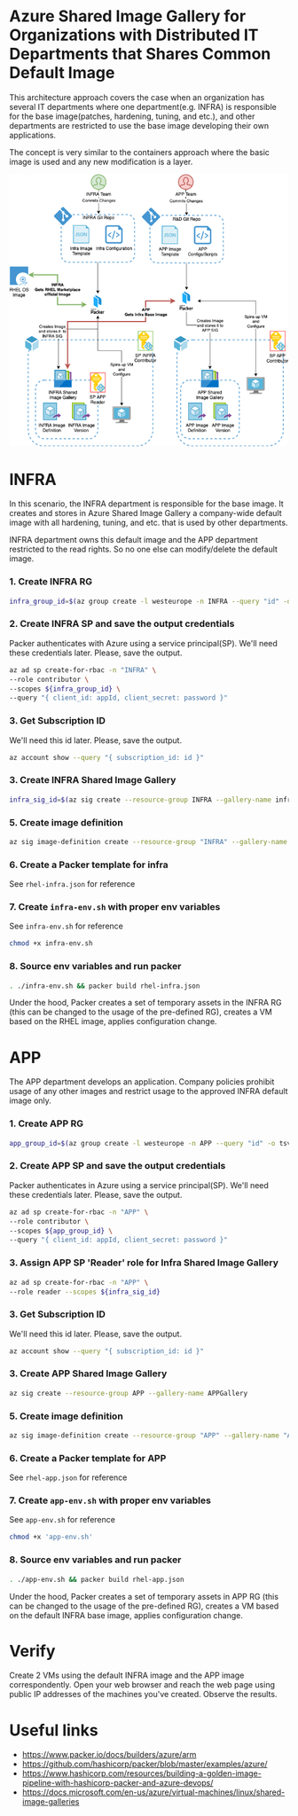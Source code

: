 # Azure Shared Image Gallery for Organizations with Distributed IT Departments that Shares Common Default Image

This architecture approach covers the case when an organization has several IT departments where one department(e.g. INFRA) is responsible
for the base image(patches, hardening, tuning, and etc.), and other departments are restricted to use the base image developing their own applications.

The concept is very similar to the containers approach where the basic image is used and any new modification is a layer.

![Azure SIG Architecture](AzureSharedImageGalleryAchitecture.png)

# INFRA
In this scenario, the INFRA department is responsible for the base image. It creates and stores in Azure Shared Image Gallery a company-wide default image with all hardening, tuning, and etc. that is used by other departments.

INFRA department owns this default image and the APP department restricted to the read rights. So no one else can modify/delete the default image.

### 1. Create INFRA RG
```bash
infra_group_id=$(az group create -l westeurope -n INFRA --query "id" -o tsv)
```

### 2. Create INFRA SP and save the output credentials
Packer authenticates with Azure using a service principal(SP). We'll need these credentials later. Please, save the output.
```bash
az ad sp create-for-rbac -n "INFRA" \
--role contributor \
--scopes ${infra_group_id} \
--query "{ client_id: appId, client_secret: password }"
```

### 3. Get Subscription ID
We'll need this id later. Please, save the output.
```bash
az account show --query "{ subscription_id: id }"
```

### 3. Create INFRA Shared Image Gallery
```bash
infra_sig_id=$(az sig create --resource-group INFRA --gallery-name infraGallery --query "id" -o tsv)
```

### 5. Create image definition
```bash
az sig image-definition create --resource-group "INFRA" --gallery-name "infraGallery" --gallery-image-definition "Rhel-Infra" --publisher "Infra" --offer "RHEL" --sku "7.3" --os-type "linux"
```

### 6. Create a Packer template for infra
See ```rhel-infra.json``` for reference

### 7. Create ```infra-env.sh``` with proper env variables
See ```infra-env.sh``` for reference

```bash 
chmod +x infra-env.sh
```

### 8. Source env variables and run packer
```bash
. ./infra-env.sh && packer build rhel-infra.json
```
Under the hood, Packer creates a set of temporary assets in the INFRA RG (this can be changed to the usage of the pre-defined RG), creates a VM based on the RHEL image, applies configuration change.

# APP
The APP department develops an application. Company policies prohibit usage of any other images and restrict usage to the approved INFRA default image only.

### 1. Create APP RG
```bash
app_group_id=$(az group create -l westeurope -n APP --query "id" -o tsv)
```

### 2. Create APP SP and save the output credentials
Packer authenticates in Azure using a service principal(SP). We'll need these credentials later. Please, save the output.
```bash
az ad sp create-for-rbac -n "APP" \
--role contributor \
--scopes ${app_group_id} \
--query "{ client_id: appId, client_secret: password }"
```
### 3. Assign APP SP 'Reader' role for Infra Shared Image Gallery 
```bash
az ad sp create-for-rbac -n "APP" \
--role reader --scopes ${infra_sig_id}
```

### 3. Get Subscription ID
We'll need this id later. Please, save the output.
```bash
az account show --query "{ subscription_id: id }"
```

### 3. Create APP Shared Image Gallery
```bash
az sig create --resource-group APP --gallery-name APPGallery
```

### 5. Create image definition
```bash
az sig image-definition create --resource-group "APP" --gallery-name "APPGallery" --gallery-image-definition "Rhel-APP" --publisher "APP" --offer "RHEL" --sku "7.3" --os-type "linux"
```

### 6. Create a Packer template for APP
See ```rhel-app.json``` for reference

### 7. Create ```app-env.sh``` with proper env variables
See ```app-env.sh``` for reference
```bash
chmod +x 'app-env.sh'
```

### 8. Source env variables and run packer
```bash
. ./app-env.sh && packer build rhel-app.json
```
Under the hood, Packer creates a set of temporary assets in APP RG (this can be changed to the usage of the pre-defined RG), creates a VM based on the default INFRA base image, applies configuration change.

# Verify
Create 2 VMs using the default INFRA image and the APP image correspondently. Open your web browser and reach the web page using public IP addresses of the machines you've created. Observe the results. 

# Useful links
* https://www.packer.io/docs/builders/azure/arm
* https://github.com/hashicorp/packer/blob/master/examples/azure/
* https://www.hashicorp.com/resources/building-a-golden-image-pipeline-with-hashicorp-packer-and-azure-devops/
* https://docs.microsoft.com/en-us/azure/virtual-machines/linux/shared-image-galleries
